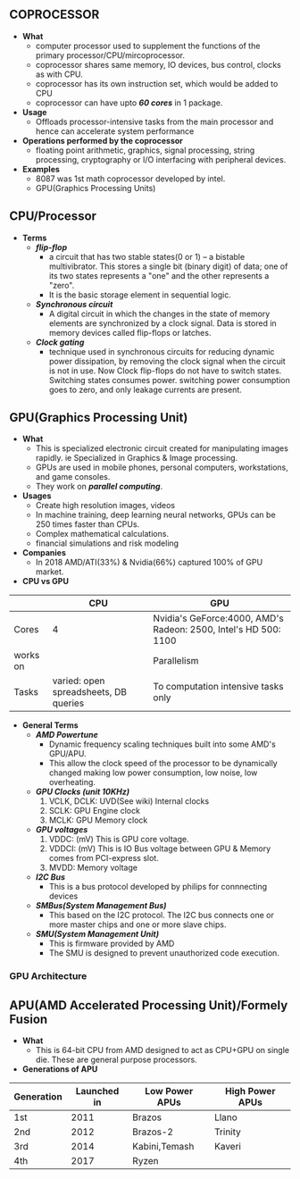 ## COPROCESSOR
- **What**
	- computer processor used to supplement the functions of the primary processor/CPU/mircoprocessor.
	- coprocessor shares same memory, IO devices, bus control, clocks as with CPU.
	- coprocessor has its own instruction set, which would be added to CPU
	- coprocessor can have upto ***60 cores*** in 1 package.
- **Usage**
	- Offloads processor-intensive tasks from the main processor and hence can accelerate system performance
- **Operations performed by the coprocessor**
	- floating point arithmetic, graphics, signal processing, string processing, cryptography or I/O interfacing with peripheral devices.	
- **Examples**
	- 8087 was 1st math coprocessor developed by intel.
	- GPU(Graphics Processing Units)
	
## CPU/Processor
- **Terms**
	- ***flip-flop***
		- a circuit that has two stable states(0 or 1) – a bistable multivibrator. This stores a single bit (binary digit) of data; one of its two states represents a "one" and the other represents a "zero".
		- It is the basic storage element in sequential logic.
	- ***Synchronous circuit***
		- A digital circuit in which the changes in the state of memory elements are synchronized by a clock signal. Data is stored in memory devices called flip-flops or latches.
	- ***Clock gating***
		-  technique used in synchronous circuits for reducing dynamic power dissipation, by removing the clock signal when the circuit is not in use. Now Clock flip-flops do not have to switch states. Switching states consumes power. switching power consumption goes to zero, and only leakage currents are present.
	
## GPU(Graphics Processing Unit)
- **What**
	- This is specialized electronic circuit created for manipulating images rapidly. ie Specialized in Graphics & Image processing.
	- GPUs are used in mobile phones, personal computers, workstations, and game consoles.
	- They work on ***parallel computing***.
- **Usages**
	- Create high resolution images, videos
	- In machine training, deep learning neural networks, GPUs can be 250 times faster than CPUs.
	- Complex mathematical calculations.
	- financial simulations and risk modeling
- **Companies**
	- In 2018 AMD/ATI(33%) & Nvidia(66%) captured 100% of GPU market.	
- **CPU vs GPU**

|  | CPU | GPU |
| --- | --- | --- |
| Cores | 4 | Nvidia's GeForce:4000, AMD's Radeon: 2500, Intel's HD 500: 1100 |
| works on | | Parallelism |
| Tasks | varied: open spreadsheets, DB queries | To computation intensive tasks only |
	
- **General Terms**
	- ***AMD Powertune***
		- Dynamic frequency scaling techniques built into some AMD's GPU/APU.
		- This allow the clock speed of the processor to be dynamically changed making low power consumption, low noise, low overheating.
	- ***GPU Clocks (unit 10KHz)***
		1. VCLK, DCLK: UVD(See wiki) Internal clocks
		2. SCLK: GPU Engine clock
		3. MCLK: GPU Memory clock
	- ***GPU voltages***
		1. VDDC: (mV) This is GPU core voltage.
		2. VDDCI: (mV) This is IO Bus voltage between GPU & Memory comes from PCI-express slot.
		3. MVDD: Memory voltage
	- ***I2C Bus***
		- This is a bus protocol developed by philips for connnecting devices
	- ***SMBus(System Management Bus)***		
		- This based on the I2C protocol. The I2C bus connects one or more master chips and one or more slave chips.
	- ***SMU(System Management Unit)***
		- This is firmware provided by AMD
		- The SMU is designed to prevent unauthorized code execution. 

### GPU Architecture

## APU(AMD Accelerated Processing Unit)/Formely Fusion
- **What**
	- This is 64-bit CPU from AMD designed to act as CPU+GPU on single die. These are general purpose processors.
- **Generations of APU**

| Generation | Launched in | Low Power APUs | High Power APUs |
| --- | --- | --- | --- |
| 1st | 2011 | Brazos | Llano |
| 2nd | 2012 | Brazos-2 | Trinity |
| 3rd | 2014 | Kabini,Temash | Kaveri |
| 4th | 2017 | Ryzen |



